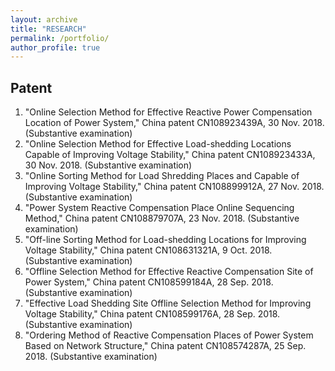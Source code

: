 ```yaml
---
layout: archive
title: "RESEARCH"
permalink: /portfolio/
author_profile: true
---
```


## Patent

1. "Online Selection Method for Effective Reactive Power Compensation Location of Power System," China patent CN108923439A, 30 Nov. 2018. (Substantive examination)
1. "Online Selection Method for Effective Load-shedding Locations Capable of Improving Voltage Stability," China patent CN108923433A, 30 Nov. 2018. (Substantive examination)
1. "Online Sorting Method for Load Shredding Places and Capable of Improving Voltage Stability," China patent CN108899912A, 27 Nov. 2018. (Substantive examination)
1. "Power System Reactive Compensation Place Online Sequencing Method," China patent CN108879707A, 23 Nov. 2018. (Substantive examination)
1. "Off-line Sorting Method for Load-shedding Locations for Improving Voltage Stability," China patent CN108631321A, 9 Oct. 2018. (Substantive examination)
1. "Offline Selection Method for Effective Reactive Compensation Site of Power System," China patent CN108599184A, 28 Sep. 2018. (Substantive examination)
1. "Effective Load Shedding Site Offline Selection Method for Improving Voltage Stability," China patent CN108599176A, 28 Sep. 2018. (Substantive examination)
1. "Ordering Method of Reactive Compensation Places of Power System Based on Network Structure," China patent CN108574287A, 25 Sep. 2018. (Substantive examination)


<!--
{% include base_path %}


{% for post in site.portfolio %}
  {% include archive-single.html %}
{% endfor %}
-->

